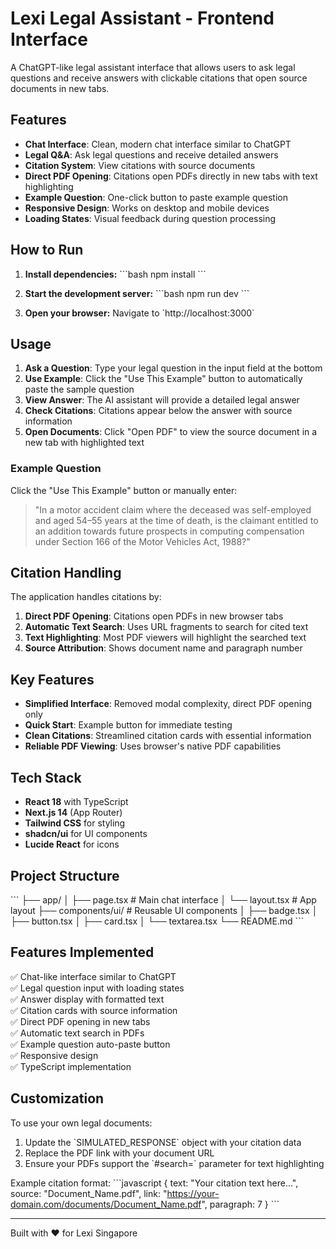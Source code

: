 # Lexi Legal Assistant - Frontend Interface

A ChatGPT-like legal assistant interface that allows users to ask legal questions and receive answers with clickable citations that open source documents in new tabs.

## Features

- **Chat Interface**: Clean, modern chat interface similar to ChatGPT
- **Legal Q&A**: Ask legal questions and receive detailed answers
- **Citation System**: View citations with source documents
- **Direct PDF Opening**: Citations open PDFs directly in new tabs with text highlighting
- **Example Question**: One-click button to paste example question
- **Responsive Design**: Works on desktop and mobile devices
- **Loading States**: Visual feedback during question processing

## How to Run

1. **Install dependencies:**
   \`\`\`bash
   npm install
   \`\`\`

2. **Start the development server:**
   \`\`\`bash
   npm run dev
   \`\`\`

3. **Open your browser:**
   Navigate to \`http://localhost:3000\`

## Usage

1. **Ask a Question**: Type your legal question in the input field at the bottom
2. **Use Example**: Click the "Use This Example" button to automatically paste the sample question
3. **View Answer**: The AI assistant will provide a detailed legal answer
4. **Check Citations**: Citations appear below the answer with source information
5. **Open Documents**: Click "Open PDF" to view the source document in a new tab with highlighted text

### Example Question

Click the "Use This Example" button or manually enter:

> "In a motor accident claim where the deceased was self-employed and aged 54–55 years at the time of death, is the claimant entitled to an addition towards future prospects in computing compensation under Section 166 of the Motor Vehicles Act, 1988?"

## Citation Handling

The application handles citations by:

1. **Direct PDF Opening**: Citations open PDFs in new browser tabs
2. **Automatic Text Search**: Uses URL fragments to search for cited text
3. **Text Highlighting**: Most PDF viewers will highlight the searched text
4. **Source Attribution**: Shows document name and paragraph number

## Key Features

- **Simplified Interface**: Removed modal complexity, direct PDF opening only
- **Quick Start**: Example button for immediate testing
- **Clean Citations**: Streamlined citation cards with essential information
- **Reliable PDF Viewing**: Uses browser's native PDF capabilities

## Tech Stack

- **React 18** with TypeScript
- **Next.js 14** (App Router)
- **Tailwind CSS** for styling
- **shadcn/ui** for UI components
- **Lucide React** for icons

## Project Structure

\`\`\`
├── app/
│   ├── page.tsx          # Main chat interface
│   └── layout.tsx        # App layout
├── components/ui/        # Reusable UI components
│   ├── badge.tsx
│   ├── button.tsx
│   ├── card.tsx
│   └── textarea.tsx
└── README.md
\`\`\`

## Features Implemented

✅ Chat-like interface similar to ChatGPT  
✅ Legal question input with loading states  
✅ Answer display with formatted text  
✅ Citation cards with source information  
✅ Direct PDF opening in new tabs  
✅ Automatic text search in PDFs  
✅ Example question auto-paste button  
✅ Responsive design  
✅ TypeScript implementation  

## Customization

To use your own legal documents:

1. Update the \`SIMULATED_RESPONSE\` object with your citation data
2. Replace the PDF link with your document URL
3. Ensure your PDFs support the \`#search=\` parameter for text highlighting

Example citation format:
\`\`\`javascript
{
  text: "Your citation text here...",
  source: "Document_Name.pdf",
  link: "https://your-domain.com/documents/Document_Name.pdf",
  paragraph: 7
}
\`\`\`

---

Built with ❤️ for Lexi Singapore
